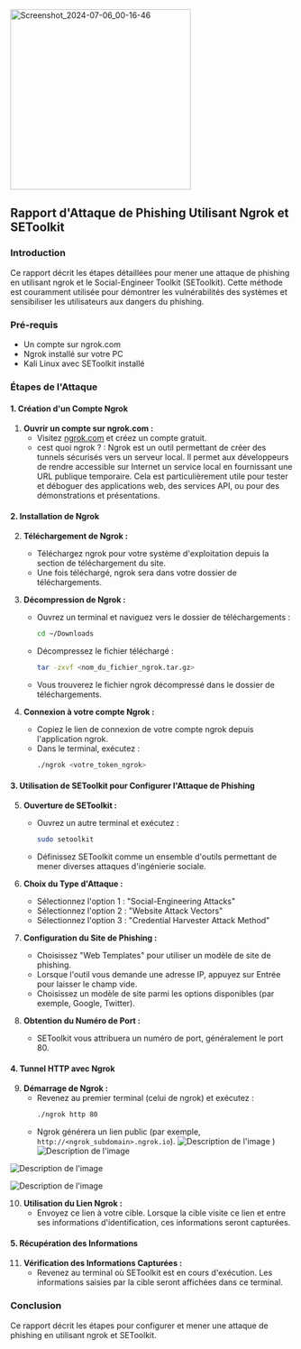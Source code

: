 <img width="320" alt="Screenshot_2024-07-06_00-16-46" src="https://github.com/Yasmine-Ke/Phishing-attack/assets/123758173/f98193e5-544b-429d-8983-c519c34c001a">

## Rapport d'Attaque de Phishing Utilisant Ngrok et SEToolkit

### Introduction
Ce rapport décrit les étapes détaillées pour mener une attaque de phishing en utilisant ngrok et le Social-Engineer Toolkit (SEToolkit). Cette méthode est couramment utilisée pour démontrer les vulnérabilités des systèmes et sensibiliser les utilisateurs aux dangers du phishing.

### Pré-requis
- Un compte sur ngrok.com
- Ngrok installé sur votre PC
- Kali Linux avec SEToolkit installé

### Étapes de l'Attaque

#### 1. Création d'un Compte Ngrok
1. **Ouvrir un compte sur ngrok.com :**
   - Visitez [ngrok.com](https://ngrok.com) et créez un compte gratuit.
   - cest quoi ngrok ? : Ngrok est un outil permettant de créer des tunnels sécurisés vers un serveur local.
 Il permet aux développeurs de rendre accessible sur Internet un service local en fournissant une URL publique temporaire.
Cela est particulièrement utile pour tester et déboguer des applications web, des services API, ou pour des démonstrations et présentations.
#### 2. Installation de Ngrok
2. **Téléchargement de Ngrok :**
   - Téléchargez ngrok pour votre système d'exploitation depuis la section de téléchargement du site.
   - Une fois téléchargé, ngrok sera dans votre dossier de téléchargements.

3. **Décompression de Ngrok :**
   - Ouvrez un terminal et naviguez vers le dossier de téléchargements :
     ```bash
     cd ~/Downloads
     ```
   - Décompressez le fichier téléchargé :
     ```bash
     tar -zxvf <nom_du_fichier_ngrok.tar.gz>
     ```
   - Vous trouverez le fichier ngrok décompressé dans le dossier de téléchargements.

4. **Connexion à votre compte Ngrok :**
   - Copiez le lien de connexion de votre compte ngrok depuis l'application ngrok.
   - Dans le terminal, exécutez :
     ```bash
     ./ngrok <votre_token_ngrok>
     ```

#### 3. Utilisation de SEToolkit pour Configurer l'Attaque de Phishing
5. **Ouverture de SEToolkit :**
   - Ouvrez un autre terminal et exécutez :
     ```bash
     sudo setoolkit
     ```
   - Définissez SEToolkit comme un ensemble d'outils permettant de mener diverses attaques d'ingénierie sociale.

6. **Choix du Type d'Attaque :**
   - Sélectionnez l'option 1 : "Social-Engineering Attacks"
   - Sélectionnez l'option 2 : "Website Attack Vectors"
   - Sélectionnez l'option 3 : "Credential Harvester Attack Method"

7. **Configuration du Site de Phishing :**
   - Choisissez "Web Templates" pour utiliser un modèle de site de phishing.
   - Lorsque l'outil vous demande une adresse IP, appuyez sur Entrée pour laisser le champ vide.
   - Choisissez un modèle de site parmi les options disponibles (par exemple, Google, Twitter).

8. **Obtention du Numéro de Port :**
   - SEToolkit vous attribuera un numéro de port, généralement le port 80.

#### 4. Tunnel HTTP avec Ngrok
9. **Démarrage de Ngrok :**
   - Revenez au premier terminal (celui de ngrok) et exécutez :
     ```bash
     ./ngrok http 80
     ```
   - Ngrok générera un lien public (par exemple, `http://<ngrok_subdomain>.ngrok.io`).
![Description de l'image](![Screenshot_2024-07-06_00-15-08.png)
)
![Description de l'image](![Screenshot_2024-07-06_00-15-55](https://github.com/Yasmine-Ke/Phishing-attack/assets/123758173/61075348-2a97-4305-a88a-465f1fcd0830)
)

![Description de l'image](![Screenshot_2024-07-06_00-16-19](https://github.com/Yasmine-Ke/Phishing-attack/assets/123758173/c8a1ecc4-995e-453f-a7d8-c58ceeac1f04)
)

![Description de l'image](<img width="320" alt="Screenshot_2024-07-06_00-16-46" src="https://github.com/Yasmine-Ke/Phishing-attack/assets/123758173/4a7d5e8f-4ec7-4e06-8555-ddad9c5cc989">
)



10. **Utilisation du Lien Ngrok :**
    - Envoyez ce lien à votre cible. Lorsque la cible visite ce lien et entre ses informations d'identification, ces informations seront capturées.

#### 5. Récupération des Informations
11. **Vérification des Informations Capturées :**
    - Revenez au terminal où SEToolkit est en cours d'exécution. Les informations saisies par la cible seront affichées dans ce terminal.

### Conclusion
Ce rapport décrit les étapes pour configurer et mener une attaque de phishing en utilisant ngrok et SEToolkit. 
